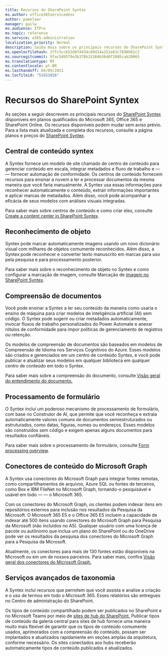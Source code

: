 ```yaml
---
title: Recursos do SharePoint Syntex
ms.author: office365servicedesc
author: pamelaar
manager: gailw
ms.audience: ITPro
ms.topic: reference
ms.service: o365-administration
localization_priority: Normal
description: Saiba mais sobre os principais recursos do SharePoint Syntex disponíveis em planos qualificados do Microsoft 365, Office 365 e SharePoint Online.
ms.openlocfilehash: 2ffc3ccb52d074434c89424a151e63c7698b62c2
ms.sourcegitcommit: 9fac5d9579e3b370b15384b36d0f1805cab20065
ms.translationtype: MT
ms.contentlocale: pt-BR
ms.lasthandoff: 04/09/2021
ms.locfileid: "51651026"
---
```

# <a name="sharepoint-syntex-features"></a>Recursos do SharePoint Syntex 

As seções a seguir descrevem os principais recursos do [SharePoint Syntex](sharepoint-syntex-service-description.md) disponíveis em planos qualificados do Microsoft 365, Office 365 e SharePoint Online. Os recursos disponíveis podem mudar sem aviso prévio. Para a lista mais atualizada e completa dos recursos, consulte a página planos e preços do [SharePoint Syntex](https://www.microsoft.com/microsoft-365/enterprise/sharepoint-syntex).

## <a name="syntex-content-center"></a>Central de conteúdo syntex

A Syntex fornece um modelo de site chamado de centro de conteúdo para gerenciar conteúdo em escala, integrar metadados e fluxo de trabalho e &mdash;  &mdash; fornecer automação de conformidade. Os centros de conteúdo fornecem recursos para ensinar a nuvem a ler e processar documentos da mesma maneira que você faria manualmente. A Syntex usa essas informações para reconhecer automaticamente o conteúdo, extrair informações importantes e aplicar marcas de metadados. Além disso, você pode acompanhar a eficácia de seus modelos com análises visuais integradas.

Para saber mais sobre centros de conteúdo e como criar eles, consulte [Create a content center in SharePoint Syntex](/microsoft-365/contentunderstanding/create-a-content-center).

## <a name="object-recognition"></a>Reconhecimento de objeto

Syntex pode marcar automaticamente imagens usando um novo dicionário visual com milhares de objetos comumente reconhecidos. Além disso, a Syntex pode reconhecer e converter texto manuscrito em marcas para uso pela pesquisa e para processamento posterior.

Para saber mais sobre o reconhecimento de objeto no Syntex e como configurar a marcação de imagem, consulte Marcação de [imagem no SharePoint Syntex](/microsoft-365/contentunderstanding/image-tagging).

## <a name="document-understanding"></a>Compreensão de documentos

Você pode ensinar a Syntex a ler seu conteúdo da maneira como usaria o ensino de máquina para criar modelos de inteligência artificial (AI) sem código. O Syntex pode sugerir ou criar metadados automaticamente, invocar fluxos de trabalho personalizados do Power Automate e anexar rótulos de conformidade para impor políticas de gerenciamento de registros ou retenção.

Os modelos de compreensão de documentos são baseados em modelos de Compreensão de Idioma nos Serviços Cognitivos do Azure. Esses modelos são criados e gerenciados em um centro de conteúdo Syntex, e você pode publicar e atualizar seus modelos em qualquer biblioteca em qualquer centro de conteúdo em todo o Syntex.

Para saber mais sobre a compreensão do documento, consulte [Visão geral do entendimento do documento.](/microsoft-365/contentunderstanding/document-understanding-overview)

## <a name="form-processing"></a>Processamento de formulário

O Syntex inclui um poderoso mecanismo de processamento de formulário, com base no Construtor de AI, que permite que você reconheça e extraia automaticamente valores comuns de documentos semiestruturados ou estruturados, como datas, figuras, nomes ou endereços. Esses modelos são construídos sem código e exigem apenas alguns documentos para resultados confiáveis.

Para saber mais sobre o processamento de formulário, consulte [Form processing overview](/microsoft-365/contentunderstanding/form-processing-overview).

## <a name="microsoft-graph-content-connectors"></a>Conectores de conteúdo do Microsoft Graph

A Syntex usa conectores do Microsoft Graph para integrar fontes remotas, como compartilhamentos de arquivos, Azure SQL ou fontes de terceiros, como Box e IBM FileNet no Microsoft Graph, tornando-o pesquisável e usável em todo &mdash; &mdash; o Microsoft 365.

Com os conectores do Microsoft Graph, os clientes podem indexar itens em repositórios externos para inclusão nos resultados da Pesquisa da Microsoft. O Microsoft 365 E5 e o Office 365 E5 incluem a capacidade de indexar até 500 itens usando conectores do Microsoft Graph para Pesquisa da Microsoft (não incluídos no A5). Qualquer usuário com uma licença de pacote ou autônomo que inclua um plano do SharePoint ou do OneDrive pode ver os resultados da pesquisa dos conectores do Microsoft Graph para a Pesquisa da Microsoft.

Atualmente, os conectores para mais de 130 fontes estão disponíveis na Microsoft ou em um de nossos parceiros. Para saber mais, confira [Visão geral dos conectores do Microsoft Graph.](/MicrosoftSearch/connectors-overview)

## <a name="advanced-taxonomy-services"></a>Serviços avançados de taxonomia

A Syntex inclui recursos que permitem que você assista e analise a criação e o uso de termos em todo o Microsoft 365. Esses relatórios são entregues no Centro de administração do SharePoint.

Os tipos de conteúdo compartilhado podem ser publicados no SharePoint e no Microsoft Teams por meio de [sites de hub do SharePoint.](/sharepoint/dev/features/hub-site/hub-site-overview) Publicar tipos de conteúdo da galeria central para sites de hub fornece uma maneira muito mais flexível de garantir que os tipos de conteúdo comumente usados, aprimorados com a compreensão do conteúdo, possam ser implantados e atualizados rapidamente em seções amplas da arquitetura, conforme necessário. Os sites conectados aos hubs receberão automaticamente tipos de conteúdo publicados e atualizados.